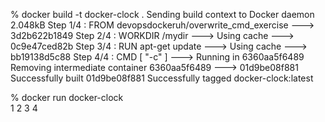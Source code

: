 % docker build -t docker-clock .
    Sending build context to Docker daemon  2.048kB
    Step 1/4 : FROM devopsdockeruh/overwrite_cmd_exercise
    ---> 3d2b622b1849
    Step 2/4 : WORKDIR /mydir
    ---> Using cache
    ---> 0c9e47ced82b
    Step 3/4 : RUN apt-get update
    ---> Using cache
    ---> bb19138d5c88
    Step 4/4 : CMD [ "-c" ]
    ---> Running in 6360aa5f6489
    Removing intermediate container 6360aa5f6489
    ---> 01d9be08f881
    Successfully built 01d9be08f881
    Successfully tagged docker-clock:latest

% docker run docker-clock   
    1
    2
    3
    4